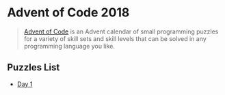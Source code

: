 # Advent of Code 2018

> [Advent of Code](https://adventofcode.com/2018/) is an Advent calendar of small
> programming puzzles for a variety of skill sets and skill levels that can be solved
> in any programming language you like.

## Puzzles List

*  [Day 1](1/README.md)
